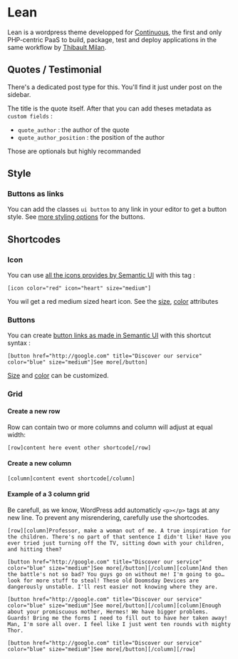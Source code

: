 # Lean

Lean is a wordpress theme developped for [Continuous](http://continuousphp.com), the first and only PHP-centric PaaS to build, package, test and deploy applications in the same workflow by [Thibault Milan](http://thibaultmilan.com).



## Quotes / Testimonial

There's a dedicated post type for this. You'll find it just under post on the sidebar.

The title is the quote itself. After that you can add theses metadata as `custom fields` :

- `quote_author` : the author of the quote
- `quote_author_position` : the position of the author

Those are optionals but highly recommanded

## Style

### Buttons as links

You can add the classes `ui button` to any link in your editor to get a button style. See [more styling options](http://semantic-ui.com/elements/button.html) for the buttons.

## Shortcodes

### Icon

You can use [all the icons provides by Semantic UI](http://semantic-ui.com/elements/icon.html) with this tag :

`[icon color="red" icon="heart" size="medium"]`

You wil get a red medium sized heart icon. See the [size](http://semantic-ui.com/elements/icon.html#size), [color](http://semantic-ui.com/elements/icon.html#colored) attributes

### Buttons

You can create [button links as made in Semantic UI](http://semantic-ui.com/elements/button.html) with this shortcut syntax :

`[button href="http://google.com" title="Discover our service" color="blue" size="medium"]See more[/button]`

[Size](http://semantic-ui.com/elements/button.html#size) and [color](http://semantic-ui.com/elements/button.html#colored) can be customized.

### Grid

#### Create a new row

Row can contain two or more columns and column will adjust at equal width:

`[row]content here event other shortcode[/row]`

#### Create a new column

`[column]content event shortcode[/column]`

#### Example of a 3 column grid

Be carefull, as we know, WordPress add automaticly `<p></p>` tags at any new line. To prevent any misrendering, carefully use the shortcodes.

```
[row][column]Professor, make a woman out of me. A true inspiration for the children. There's no part of that sentence I didn't like! Have you ever tried just turning off the TV, sitting down with your children, and hitting them?

[button href="http://google.com" title="Discover our service" color="blue" size="medium"]See more[/button][/column][column]And then the battle's not so bad? You guys go on without me! I'm going to go… look for more stuff to steal! These old Doomsday Devices are dangerously unstable. I'll rest easier not knowing where they are.

[button href="http://google.com" title="Discover our service" color="blue" size="medium"]See more[/button][/column][column]Enough about your promiscuous mother, Hermes! We have bigger problems. Guards! Bring me the forms I need to fill out to have her taken away! Man, I'm sore all over. I feel like I just went ten rounds with mighty Thor.

[button href="http://google.com" title="Discover our service" color="blue" size="medium"]See more[/button][/column][/row]
```
